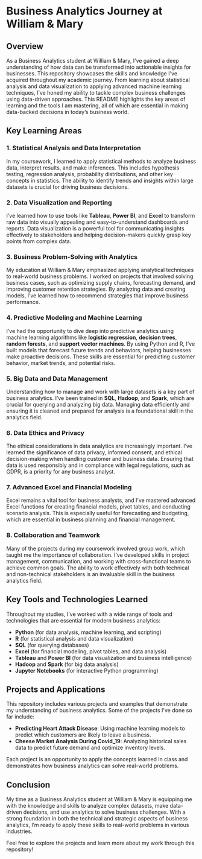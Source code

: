 # Business Analytics Journey at William & Mary

## Overview

As a Business Analytics student at William & Mary, I’ve gained a deep understanding of how data can be transformed into actionable insights for businesses. This repository showcases the skills and knowledge I've acquired throughout my academic journey. From learning about statistical analysis and data visualization to applying advanced machine learning techniques, I’ve honed my ability to tackle complex business challenges using data-driven approaches. This README highlights the key areas of learning and the tools I am mastering, all of which are essential in making data-backed decisions in today’s business world.

## Key Learning Areas

### 1. **Statistical Analysis and Data Interpretation**
In my coursework, I learned to apply statistical methods to analyze business data, interpret results, and make inferences. This includes hypothesis testing, regression analysis, probability distributions, and other key concepts in statistics. The ability to identify trends and insights within large datasets is crucial for driving business decisions.

### 2. **Data Visualization and Reporting**
I’ve learned how to use tools like **Tableau**, **Power BI**, and **Excel** to transform raw data into visually appealing and easy-to-understand dashboards and reports. Data visualization is a powerful tool for communicating insights effectively to stakeholders and helping decision-makers quickly grasp key points from complex data.

### 3. **Business Problem-Solving with Analytics**
My education at William & Mary emphasized applying analytical techniques to real-world business problems. I worked on projects that involved solving business cases, such as optimizing supply chains, forecasting demand, and improving customer retention strategies. By analyzing data and creating models, I’ve learned how to recommend strategies that improve business performance.

### 4. **Predictive Modeling and Machine Learning**
I’ve had the opportunity to dive deep into predictive analytics using machine learning algorithms like **logistic regression**, **decision trees**, **random forests**, and **support vector machines**. By using Python and R, I’ve built models that forecast future trends and behaviors, helping businesses make proactive decisions. These skills are essential for predicting customer behavior, market trends, and potential risks.

### 5. **Big Data and Data Management**
Understanding how to manage and work with large datasets is a key part of business analytics. I’ve been trained in **SQL**, **Hadoop**, and **Spark**, which are crucial for querying and analyzing big data. Managing data efficiently and ensuring it is cleaned and prepared for analysis is a foundational skill in the analytics field.

### 6. **Data Ethics and Privacy**
The ethical considerations in data analytics are increasingly important. I’ve learned the significance of data privacy, informed consent, and ethical decision-making when handling customer and business data. Ensuring that data is used responsibly and in compliance with legal regulations, such as GDPR, is a priority for any business analyst.

### 7. **Advanced Excel and Financial Modeling**
Excel remains a vital tool for business analysts, and I’ve mastered advanced Excel functions for creating financial models, pivot tables, and conducting scenario analysis. This is especially useful for forecasting and budgeting, which are essential in business planning and financial management.

### 8. **Collaboration and Teamwork**
Many of the projects during my coursework involved group work, which taught me the importance of collaboration. I’ve developed skills in project management, communication, and working with cross-functional teams to achieve common goals. The ability to work effectively with both technical and non-technical stakeholders is an invaluable skill in the business analytics field.

## Key Tools and Technologies Learned

Throughout my studies, I’ve worked with a wide range of tools and technologies that are essential for modern business analytics:

- **Python** (for data analysis, machine learning, and scripting)
- **R** (for statistical analysis and data visualization)
- **SQL** (for querying databases)
- **Excel** (for financial modeling, pivot tables, and data analysis)
- **Tableau** and **Power BI** (for data visualization and business intelligence)
- **Hadoop** and **Spark** (for big data analysis)
- **Jupyter Notebooks** (for interactive Python programming)

## Projects and Applications

This repository includes various projects and examples that demonstrate my understanding of business analytics. Some of the projects I've done so far include:

- **Predicting Heart Attack Disease**: Using machine learning models to predict which customers are likely to leave a business.
- **Cheese Market Analysis During Covid_19**: Analyzing historical sales data to predict future demand and optimize inventory levels.


Each project is an opportunity to apply the concepts learned in class and demonstrates how business analytics can solve real-world problems.

## Conclusion

My time as a Business Analytics student at William & Mary is equipping me with the knowledge and skills to analyze complex datasets, make data-driven decisions, and use analytics to solve business challenges. With a strong foundation in both the technical and strategic aspects of business analytics, I’m ready to apply these skills to real-world problems in various industries. 

Feel free to explore the projects and learn more about my work through this repository!
